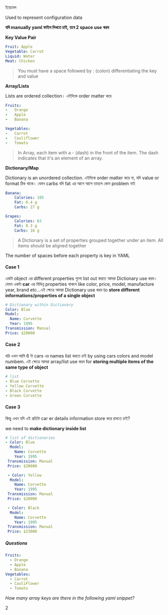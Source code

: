 ইয়েমেল 

Used to represent configuration data

**যদি manually yaml ফাইল লিখতে চাই, তবে 2 space use করব**

**Key Value Pair**
```yaml
Fruit: Apple
Vegetable: Carrot
Liquid: Water
Meat: Chicken
```
> You must have a space followed by : (colon) differentiating the key and value

**Array/Lists**

Lists are ordered collection। এইদিকে order matter করে 
```yaml
Fruits:
-   Orange 
-   Apple
-   Banana

Vegetables:
-   Carrot
-   Cauliflower
-   Tomato
```

> In Array, each item with a - (dash) in the front of the item. The dash indicates that it's an element of an array. 

**Dictionary/Map**

Dictionary is an unordered collection. এইদিকে order matter করে না, যদি value or format ঠিক থাকে। যেমন carbs যদি fat এর আগে আসে তাহলে কোন problem নাই 
```yaml
Banana:
    Calories: 105 
    Fat: 0.4 g 
    Carbs: 27 g

Grapes:
    Calories: 62 
    Fat: 0.3 g 
    Carbs: 16 g
```


> A Dictionary is a set of properties grouped together under an item. All items should be aligned together


The number of spaces before each property is key in YAML

#### Case 1

একটা object এর different properties গুলো list out করতে আমরা Dictionary use করব। যেমন একটা **car** এর বিভিন্ন properties থাকবে like color, price, model, manufacture year, brand etc...এই ক্ষেত্রে আমরা Dictionary use করব to **store different informations/properties of a single object**

```yaml
# Dictionary within Dictionary
Color: Blue
Model: 
  Name: Corvette
  Year: 1995
Transmission: Manual
Price: $20000
```


#### Case 2

ধরি এখন আমি 6 টা cars এর names list করতে চাই by using cars colors and model numbem. এই ক্ষেত্রে আমরা array/list use করব for **storing multiple items of the same type of object**

```yaml
# list
- Blue Corvette
- Yellow Corvette
- Black Corvette
- Green Corvette
```

#### Case 3

কিন্তু এখন যদি এই প্রতিটা car er details information store করে রাখতে চাই? 

we need to **make dictionary inside list**

```yaml
# list of dictionaries
- Color: Blue
  Model: 
    Name: Corvette
    Year: 1995
 Transmission: Manual
 Price: $20000

 - Color: Yellow
  Model: 
    Name: Corvette
    Year: 1995
 Transmission: Manual
 Price: $20000

 - Color: Black
  Model: 
    Name: Corvette
    Year: 1995
 Transmission: Manual
 Price: $23000
```

##### Questions

```yaml
Fruits:
  - Orange
  - Apple
  - Banana
Vegetables:
  - Carrot
  - CauliFlower
  - Tomato
```

_How many array keys are there in the following yaml snippet?_

2
